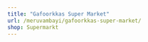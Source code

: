 ```yaml
---
title: "Gafoorkkas Super Market"
url: /meruvambayi/gafoorkkas-super-market/
shop: Supermarkt
---
```

